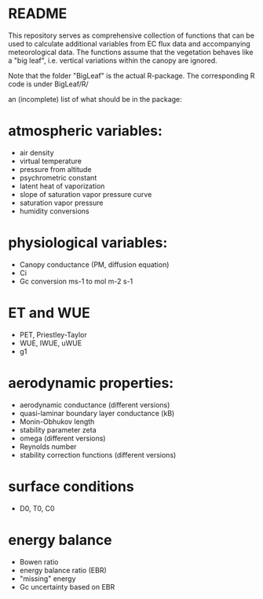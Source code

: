 # README #

This repository serves as comprehensive collection of functions that can be used to calculate additional variables from EC flux data and accompanying meteorological data. The functions assume that the vegetation behaves like a "big leaf", i.e. vertical variations within the canopy are ignored.

Note that the folder "BigLeaf" is the actual R-package. The corresponding R code is under BigLeaf/R/


an (incomplete) list of what should be in the package:
# atmospheric variables:
- air density
- virtual temperature
- pressure from altitude
- psychrometric constant
- latent heat of vaporization
- slope of saturation vapor pressure curve
- saturation vapor pressure
- humidity conversions 

# physiological variables:
- Canopy conductance (PM, diffusion equation)
- Ci
- Gc conversion ms-1 to mol m-2 s-1

# ET and WUE
- PET, Priestley-Taylor
- WUE, IWUE, uWUE
- g1


# aerodynamic properties:
- aerodynamic conductance (different versions)
- quasi-laminar boundary layer conductance (kB)
- Monin-Obhukov length
- stability parameter zeta
- omega (different versions)
- Reynolds number
- stability correction functions (different versions)

# surface conditions
- D0, T0, C0

# energy balance
- Bowen ratio
- energy balance ratio (EBR)
- "missing" energy
- Gc uncertainty based on EBR